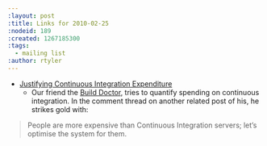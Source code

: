 ```yaml
---
:layout: post
:title: Links for 2010-02-25
:nodeid: 189
:created: 1267185300
:tags:
  - mailing list
:author: rtyler
---
```


- [Justifying Continuous Integration Expenditure](http://www.build-doctor.com/2010/02/25/justifying-continuous-integration-expenditure/)
  - Our friend the <a id="aptureLink_j0hagVgqXF" href="http://twitter.com/builddoctor">Build Doctor</a>, tries to quantify spending on continuous integration. In the comment thread on another related post of his, he strikes gold with:

> People are more expensive than Continuous Integration servers; let’s optimise the system for them.
